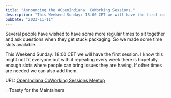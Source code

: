 ```yaml
---
title: "Announcing the #OpenIndiana  CoWorking Sessions."
description: "This Weekend Sunday: 18:00 CET we will have the first co-working session. Check this artivle for the link how to get there and bring your topics so we can work on them."
pubDate: "2023-11-11"
---
```


Several people have wished to have some more regular times to sit together and ask questions when they get stuck packaging. 
So we made some time slots available.

This Weekend Sunday: 18:00 CET we will have the first session. I know this might not fit everyone but with it repeating 
every week there is hopefully enough slots where people can bring issues they are having. If other times are needed we can also add them.

URL: [OpenIndiana CoWorking Sessions Meetup](https://meet.chaostreffbern.ch/OpenIndianaCoWorkingSessions)

--Toasty for the Maintainers
